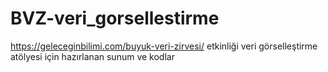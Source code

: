 # BVZ-veri_gorsellestirme
https://geleceginbilimi.com/buyuk-veri-zirvesi/ etkinliği veri görselleştirme atölyesi için hazırlanan sunum ve kodlar
